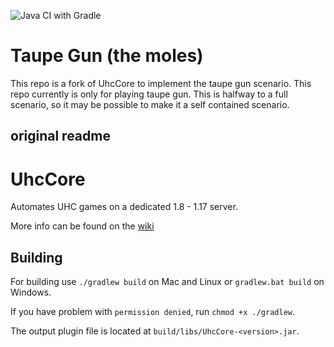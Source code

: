 ![Java CI with Gradle](https://github.com/Mezy/UhcCore/workflows/Java%20CI%20with%20Gradle/badge.svg)

# Taupe Gun (the moles)

This repo is a fork of UhcCore to implement the taupe gun scenario. This repo currently is only for playing taupe gun. This is halfway to a full scenario, so it may be possible to make it a self contained scenario.

## original readme

# UhcCore
Automates UHC games on a dedicated 1.8 - 1.17 server.

More info can be found on the [wiki](https://github.com/Mezy/UhcCore/wiki)

## Building
For building use `./gradlew build` on Mac and Linux or `gradlew.bat build` on Windows.

If you have problem with `permission denied`, run `chmod +x ./gradlew`.

The output plugin file is located at `build/libs/UhcCore-<version>.jar`.
